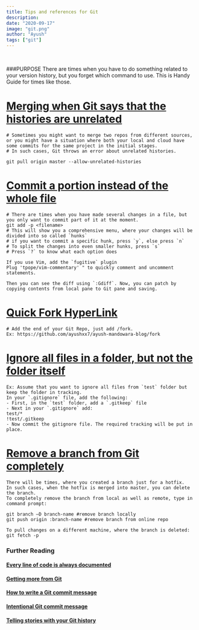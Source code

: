 ```yaml
---
title: Tips and references for Git
description:
date: "2020-09-17"
image: "git.png"
author: "Ayush"
tags: ["git"]
---
```


<br />

###PURPOSE
There are times when you have to do something related to your version history, but you forget which command to use. This is Handy Guide for times like those.

# [Merging when Git says that the histories are unrelated](https://www.educative.io/edpresso/the-fatal-refusing-to-merge-unrelated-histories-git-error)
```
# Sometimes you might want to merge two repos from different sources, or you might have a situation where both your local and cloud have some commits for the same project in the initial stages.
# In such cases, Git throws an error about unrelated histories.

git pull origin master --allow-unrelated-histories
```

# [Commit a portion instead of the whole file](https://filip-prochazka.com/blog/git-commit-only-parts-of-a-file)
```
# There are times when you have made several changes in a file, but you only want to commit part of it at the moment.
git add -p <filename>
# This will show you a comprehensive menu, where your changes will be divided into so called `hunks`
# if you want to commit a specific hunk, press `y`, else press `n`
# To split the changes into even smaller hunks, press `s`
# Press `?` to know what each option does

If you use Vim, add the `fugitive` plugin
Plug 'tpope/vim-commentary' " to quickly comment and uncomment statements.

Then you can see the diff using `:Gdiff`. Now, you can patch by copying contents from local pane to Git pane and saving.
```

# [Quick Fork HyperLink](https://stackoverflow.com/a/32460729/7048915)
```
# Add the end of your Git Repo, just add /fork.
Ex: https://github.com/ayushxx7/ayush-mandowara-blog/fork
```

# [Ignore all files in a folder, but not the folder itself](https://stackoverflow.com/a/4250082)
```
Ex: Assume that you want to ignore all files from `test` folder but keep the folder in tracking.
In your `.gitignore` file, add the following:
- First, in the `test` folder, add a `.gitkeep` file
- Next in your `.gitignore` add:
test/*
!test/.gitkeep
- Now commit the gitignore file. The required tracking will be put in place.
```
# [Remove a branch from Git completely](https://stackoverflow.com/questions/5094293/git-remote-branch-deleted-but-still-it-appears-in-branch-a)
```
There will be times, where you created a branch just for a hotfix.
In such cases, when the hotfix is merged into master, you can delete the branch.
To completely remove the branch from local as well as remote, type in command prompt:

git branch –D branch-name #remove branch locally
git push origin :branch-name #remove branch from online repo

To pull changes on a different machine, where the branch is deleted:
git fetch -p
```

### Further Reading
#### [Every line of code is always documented](https://mislav.net/2014/02/hidden-documentation/)
#### [Getting more from Git](https://www.youtube.com/watch?v=FQ4IdcrOUz0)
#### [How to write a Git commit message](https://chris.beams.io/posts/git-commit/)
#### [Intentional Git commit message](https://stevetarver.github.io/2016/02/19/intentional-git-comments.html)
#### [Telling stories with your Git history](https://www.futurelearn.com/info/blog/telling-stories-with-your-git-history)
